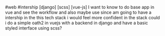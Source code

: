 #web  #intership [django]  [scss]  [vue-js]
	I want to know to do base app in vue and see the workflow
	and also maybe use
	since am going to have a intership in the this tech stack i would feel more confident  in the stack 
	could i do a simple oath2  in vuejs with 
	a backend in django
	and have a basic styled interface using scss? 